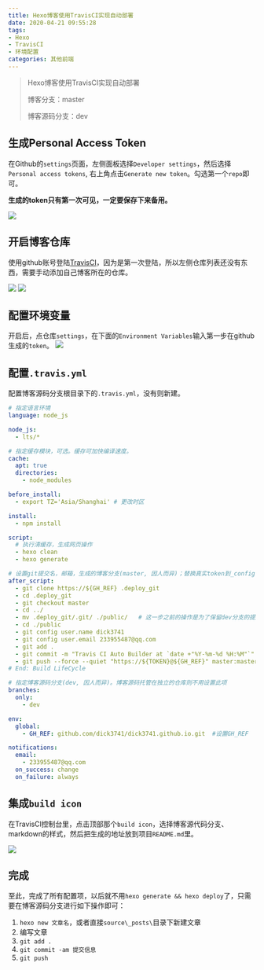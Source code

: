 ```yaml
---
title: Hexo博客使用TravisCI实现自动部署
date: 2020-04-21 09:55:28
tags: 
- Hexo
- TravisCI
- 环境配置
categories: 其他前端
---
```


> Hexo博客使用TravisCI实现自动部署
>
> 博客分支：master
>
> 博客源码分支：dev

<!-- more -->

## 生成Personal Access Token

在Github的`settings`页面，左侧面板选择`Developer settings`，然后选择`Personal access tokens`, 右上角点击`Generate new token`。勾选第一个`repo`即可。

**生成的token只有第一次可见，一定要保存下来备用。**

![](https://frank-database.oss-cn-hangzhou.aliyuncs.com/img/2020-04-21-10-02-27.png)

## 开启博客仓库

使用github账号登陆[TravisCI](https://www.travis-ci.org/)，因为是第一次登陆，所以左侧仓库列表还没有东西，需要手动添加自己博客所在的仓库。

![](https://frank-database.oss-cn-hangzhou.aliyuncs.com/img/2020-04-21-10-08-23.png)
![](https://frank-database.oss-cn-hangzhou.aliyuncs.com/img/2020-04-21-10-09-32.png)

## 配置环境变量

开启后，点仓库`settings`，在下面的`Environment Variables`输入第一步在github生成的`token`。
![](https://frank-database.oss-cn-hangzhou.aliyuncs.com/img/2020-04-21-10-11-51.png)

## 配置`.travis.yml`

配置博客源码分支根目录下的`.travis.yml`，没有则新建。

```yml
# 指定语言环境
language: node_js

node_js:
  - lts/*

# 指定缓存模块，可选。缓存可加快编译速度。
cache:
  apt: true
  directories:
    - node_modules

before_install:
  - export TZ='Asia/Shanghai' # 更改时区

install:
  - npm install

script:
  # 执行清缓存，生成网页操作
  - hexo clean
  - hexo generate

# 设置git提交名，邮箱，生成的博客分支(master, 因人而异)；替换真实token到_config.yml文件，最后deploy部署
after_script:
  - git clone https://${GH_REF} .deploy_git
  - cd .deploy_git
  - git checkout master
  - cd ../
  - mv .deploy_git/.git/ ./public/   # 这一步之前的操作是为了保留dev分支的提交记录，不然每次git push都只有1次commit
  - cd ./public
  - git config user.name dick3741
  - git config user.email 233955487@qq.com
  - git add .
  - git commit -m "Travis CI Auto Builder at `date +"%Y-%m-%d %H:%M"`"  # 提交记录包含时间 跟上面更改时区配合
  - git push --force --quiet "https://${TOKEN}@${GH_REF}" master:master  # TOKEN是在Travis中配置环境变量的名称
# End: Build LifeCycle

# 指定博客源码分支(dev, 因人而异)。博客源码托管在独立的仓库则不用设置此项
branches:
  only:
    - dev

env:
  global:
    - GH_REF: github.com/dick3741/dick3741.github.io.git  #设置GH_REF

notifications:
  email:
    - 233955487@qq.com
  on_success: change
  on_failure: always
```

## 集成`build icon`

在TravisCI控制台里，点击顶部那个`build icon`，选择博客源代码分支、markdown的样式，然后把生成的地址放到项目`README.md`里。

![](https://frank-database.oss-cn-hangzhou.aliyuncs.com/img/2020-04-21-10-27-37.png)

## 完成

至此，完成了所有配置项，以后就不用`hexo generate && hexo deploy`了，只需要在博客源码分支进行如下操作即可：

1. `hexo new 文章名`，或者直接`source\_posts\`目录下新建文章
2. 编写文章
3. `git add .`
4. `git commit -am 提交信息`
5. `git push`
